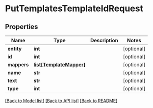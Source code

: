 # PutTemplatesTemplateIdRequest

## Properties
Name | Type | Description | Notes
------------ | ------------- | ------------- | -------------
**entity** | **int** |  | [optional] 
**id** | **int** |  | [optional] 
**mappers** | [**list[TemplateMapper]**](TemplateMapper.md) |  | [optional] 
**name** | **str** |  | [optional] 
**text** | **str** |  | [optional] 
**type** | **int** |  | [optional] 

[[Back to Model list]](../README.md#documentation-for-models) [[Back to API list]](../README.md#documentation-for-api-endpoints) [[Back to README]](../README.md)

